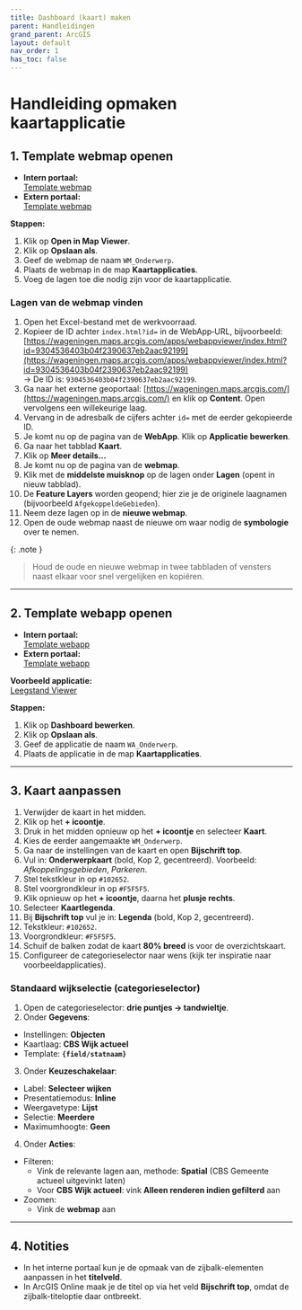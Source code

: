 ```yaml
---
title: Dashboard (kaart) maken
parent: Handleidingen
grand_parent: ArcGIS
layout: default
nav_order: 1
has_toc: false
---
```


# Handleiding opmaken kaartapplicatie

## 1. Template webmap openen

- **Intern portaal:**  
  [Template webmap](https://gis.wageningen.nl/portal/home/item.html?id=c0d1021541044bb5a9ec000ed418904d)  
- **Extern portaal:**  
  [Template webmap](https://wageningen.maps.arcgis.com/home/item.html?id=75f78d75b15c4bf5a9d1c1ef41064b1a)

**Stappen:**  
1. Klik op **Open in Map Viewer**.  
2. Klik op **Opslaan als**.  
3. Geef de webmap de naam `WM_Onderwerp`.  
4. Plaats de webmap in de map **Kaartapplicaties**.  
5. Voeg de lagen toe die nodig zijn voor de kaartapplicatie.

### Lagen van de webmap vinden

1. Open het Excel-bestand met de werkvoorraad.  
2. Kopieer de ID achter `index.html?id=` in de WebApp‑URL, bijvoorbeeld:  
   [https://wageningen.maps.arcgis.com/apps/webappviewer/index.html?id=9304536403b04f2390637eb2aac92199](https://wageningen.maps.arcgis.com/apps/webappviewer/index.html?id=9304536403b04f2390637eb2aac92199)  
   → De ID is: `9304536403b04f2390637eb2aac92199`.  
3. Ga naar het externe geoportaal: [https://wageningen.maps.arcgis.com/](https://wageningen.maps.arcgis.com/) en klik op **Content**. Open vervolgens een willekeurige laag.  
4. Vervang in de adresbalk de cijfers achter `id=` met de eerder gekopieerde ID.  
5. Je komt nu op de pagina van de **WebApp**. Klik op **Applicatie bewerken**.  
6. Ga naar het tabblad **Kaart**.  
7. Klik op **Meer details...**  
8. Je komt nu op de pagina van de **webmap**.  
9. Klik met de **middelste muisknop** op de lagen onder **Lagen** (opent in nieuw tabblad).  
10. De **Feature Layers** worden geopend; hier zie je de originele laagnamen (bijvoorbeeld `AfgekoppeldeGebieden`).  
11. Neem deze lagen op in de **nieuwe webmap**.  
12. Open de oude webmap naast de nieuwe om waar nodig de **symbologie** over te nemen.

{: .note }  
> Houd de oude en nieuwe webmap in twee tabbladen of vensters naast elkaar voor snel vergelijken en kopiëren.

---

## 2. Template webapp openen

- **Intern portaal:**  
  [Template webapp](https://gis.wageningen.nl/portal/home/item.html?id=0b77fdc492bf4537ad1c9863aab10c47)  
- **Extern portaal:**  
  [Template webapp](https://wageningen.maps.arcgis.com/home/item.html?id=d77c1c44d7c14b15b9e6e74f61f314c5)

**Voorbeeld applicatie:**  
[Leegstand Viewer](https://gis.wageningen.nl/portal/home/item.html?id=86e9945bb8434db5ad2785435562561b)

**Stappen:**  
1. Klik op **Dashboard bewerken**.  
2. Klik op **Opslaan als**.  
3. Geef de applicatie de naam `WA_Onderwerp`.  
4. Plaats de applicatie in de map **Kaartapplicaties**.

---

## 3. Kaart aanpassen

1. Verwijder de kaart in het midden.  
2. Klik op het **+ icoontje**.  
3. Druk in het midden opnieuw op het **+ icoontje** en selecteer **Kaart**.  
4. Kies de eerder aangemaakte `WM_Onderwerp`.  
5. Ga naar de instellingen van de kaart en open **Bijschrift top**.  
6. Vul in: **Onderwerpkaart** (bold, Kop 2, gecentreerd). Voorbeeld: *Afkoppelingsgebieden*, *Parkeren*.  
7. Stel tekstkleur in op `#102652`.  
8. Stel voorgrondkleur in op `#F5F5F5`.  
9. Klik opnieuw op het **+ icoontje**, daarna het **plusje rechts**.  
10. Selecteer **Kaartlegenda**.  
11. Bij **Bijschrift top** vul je in: **Legenda** (bold, Kop 2, gecentreerd).  
12. Tekstkleur: `#102652`.  
13. Voorgrondkleur: `#F5F5F5`.  
14. Schuif de balken zodat de kaart **80% breed** is voor de overzichtskaart.  
15. Configureer de categorieselector naar wens (kijk ter inspiratie naar voorbeeldapplicaties).


### Standaard wijkselectie (categorieselector)

1. Open de categorieselector: **drie puntjes → tandwieltje**.  
2. Onder **Gegevens**:  
  - Instellingen: **Objecten**  
  - Kaartlaag: **CBS Wijk actueel**  
  - Template: **`{field/statnaam}`**  
3. Onder **Keuzeschakelaar**:  
  - Label: **Selecteer wijken**  
  - Presentatiemodus: **Inline**  
  - Weergavetype: **Lijst**  
  - Selectie: **Meerdere**  
  - Maximumhoogte: **Geen**  
4. Onder **Acties**:  
  - Filteren:  
    - Vink de relevante lagen aan, methode: **Spatial** (CBS Gemeente actueel uitgevinkt laten) 
    - Voor **CBS Wijk actueel**: vink **Alleen renderen indien gefilterd** aan  
  - Zoomen:  
    - Vink de **webmap** aan

---

## 4. Notities

- In het interne portaal kun je de opmaak van de zijbalk-elementen aanpassen in het **titelveld**.  
- In ArcGIS Online maak je de titel op via het veld **Bijschrift top**, omdat de zijbalk-titeloptie daar ontbreekt.
